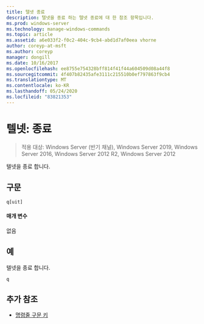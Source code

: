```yaml
---
title: 텔넷 종료
description: 텔넷을 종료 하는 텔넷 종료에 대 한 참조 항목입니다.
ms.prod: windows-server
ms.technology: manage-windows-commands
ms.topic: article
ms.assetid: a6e033f2-f0c2-404c-9cb4-abd1d7af0eea vhorne
author: coreyp-at-msft
ms.author: coreyp
manager: dongill
ms.date: 10/16/2017
ms.openlocfilehash: ee8755e754328bff814f41f44a604509d08a44f8
ms.sourcegitcommit: 4f407b82435afe3111c215510b0ef797863f9cb4
ms.translationtype: MT
ms.contentlocale: ko-KR
ms.lasthandoff: 05/24/2020
ms.locfileid: "83821353"
---
```

# <a name="telnet-quit"></a>텔넷: 종료

> 적용 대상: Windows Server (반기 채널), Windows Server 2019, Windows Server 2016, Windows Server 2012 R2, Windows Server 2012

텔넷을 종료 합니다.

## <a name="syntax"></a>구문
```
q[uit]
```
#### <a name="parameters"></a>매개 변수
없음
## <a name="examples"></a>예
텔넷을 종료 합니다.
```
q
```
## <a name="additional-references"></a>추가 참조
- [명령줄 구문 키](command-line-syntax-key.md)
